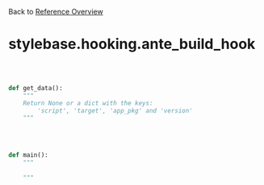 
Back to [Reference Overview](https://github.com/pyrustic/stylebase/blob/master/docs/reference/README.md)

# stylebase.hooking.ante\_build\_hook



<br>


```python

def get_data():
    """
    Return None or a dict with the keys:
        'script', 'target', 'app_pkg' and 'version'
    """

```

<br>

```python

def main():
    """
    
    """

```

